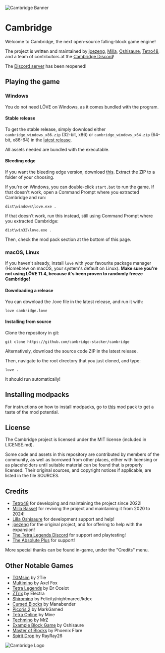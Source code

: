 ![Cambridge Banner](https://t-sp.in/public/img/cambridge.png)

Cambridge
=========

Welcome to Cambridge, the next open-source falling-block game engine!

The project is written and maintained by [joezeng](https://github.com/joezeng), [Milla](https://github.com/MillaBasset), [Oshisaure](https://github.com/oshisaure), [Tetro48](https://github.com/Tetro48), and a team of contributors at the [Cambridge Discord][discord]!

The [Discord server][discord] has been reopened!

Playing the game
----------------

### Windows

You do not need LÖVE on Windows, as it comes bundled with the program.

#### Stable release

To get the stable release, simply download either `cambridge_windows_x86.zip` (32-bit, x86) or `cambridge_windows_x64.zip` (64-bit, x86-64) in the [latest release](https://github.com/cambridge-stacker/cambridge/releases/latest).

All assets needed are bundled with the executable.

#### Bleeding edge

If you want the bleeding edge version, download [this](https://github.com/cambridge-stacker/cambridge/archive/master.zip). Extract the ZIP to a folder of your choosing.

If you're on Windows, you can double-click `start.bat` to run the game. If that doesn't work, open a Command Prompt where you extracted Cambridge and run:

	dist\windows\love.exe .

If that doesn't work, run this instead, still using Command Prompt where you extracted Cambridge:

	dist\win32\love.exe .

Then, check the mod pack section at the bottom of this page.

### macOS, Linux

If you haven't already, install `love` with your favourite package manager (Homebrew on macOS, your system's default on Linux). **Make sure you're not using LÖVE 11.4, because it's been proven to randomly freeze Cambridge!**

#### Downloading a release

You can download the .love file in the latest release, and run it with:

    love cambridge.love

#### Installing from source

Clone the repository in git:

	git clone https://github.com/cambridge-stacker/cambridge

Alternatively, download the source code ZIP in the latest release.

Then, navigate to the root directory that you just cloned, and type:

	love .

It should run automatically!

## Installing modpacks

For instructions on how to install modpacks, go to [this](https://github.com/cambridge-stacker/cambridge-modpack) mod pack to get a taste of the mod potential.

License
-------

The Cambridge project is licensed under the MIT license (included in LICENSE.md).

Some code and assets in this repository are contributed by members of the
community, as well as borrowed from other places, either with licensing
or as placeholders until suitable material can be found that is properly
licensed. Their original sources, and copyright notices if applicable, are
listed in the file SOURCES.

Credits
-------
  
- [Tetro48](https://github.com/Tetro48) for developing and maintaining the project since 2022!
- [Milla Basset](https://github.com/MillaBasset) for reviving the project and maintaining it from 2020 to 2024!
- [Lilla Oshisaure](https://www.youtube.com/user/LeSpyroshisaure) for development support and help!
- [joezeng](https://github.com/joezeng) for the original project, and for offering to help with the expansion!
- [The Tetra Legends Discord](http://discord.com/invite/7hMx5r2) for support and playtesting!
- [The Absolute Plus](https://discord.gg/6Gf2awJ) for support!

More special thanks can be found in-game, under the "Credits" menu.

Other Notable Games
-------------------

- [TGMsim](https://github.com/2Tie/TGMsim) by 2Tie
- [Multimino](https://gamejolt.com/games/multimino/556683) by Axel Fox
- [Tetra Legends](https://tetralegends.app) by Dr Ocelot
- [ZTrix](https://discord.gg/MGhqCBDGNH) by Electra
- [Shiromino](https://github.com/shiromino/shiromino) by Felicity/nightmareci/kdex
- [Cursed Blocks](https://github.com/Manabender/Cursed-Blocks) by Manabender
- [Picoris 2](https://www.lexaloffle.com/bbs/?tid=41733) by MarkGamed
- [Tetra Online](https://github.com/Juan-Cartes/Tetra-Offline) by Mine
- [Techmino](https://discord.gg/6Yuww44tq8) by MrZ
- [Example Block Game](https://github.com/oshisaure/example-block-game) by Oshisaure
- [Master of Blocks](https://discord.gg/72FZ49mjWh) by Phoenix Flare
- [Spirit Drop](https://rayblastgames.com/spiritdrop.php) by RayRay26

![Cambridge Logo](https://cdn.discordapp.com/attachments/827186653772644452/1077674343544393820/Icon_2.png)
                                            

[discord]: https://discord.gg/AADZUmgsph
